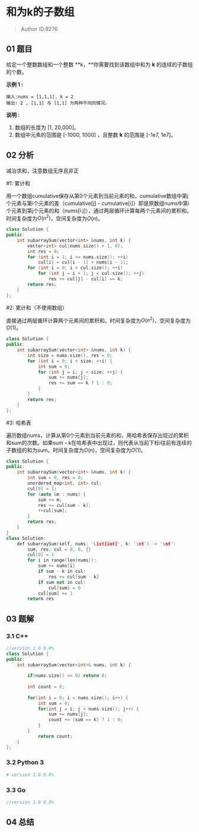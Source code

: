 # 和为k的子数组
> Author ID.9276

## 01 题目

给定一个整数数组和一个整数 **k，**你需要找到该数组中和为 **k** 的连续的子数组的个数。

**示例 1 :**

```
输入:nums = [1,1,1], k = 2
输出: 2 , [1,1] 与 [1,1] 为两种不同的情况。
```

**说明 :**

1. 数组的长度为 [1, 20,000]。
2. 数组中元素的范围是 [-1000, 1000] ，且整数 **k** 的范围是 [-1e7, 1e7]。

## 02 分析

减治求和，注意数组无序且非正

\#1: 累计和

用一个数组cumulative保存从第0个元素到当前元素的和，cumulative数组中第j个元素与第i个元素的差（cumulative[j] - cumulative[i]）即是原数组nums中第i个元素到第j个元素的和（nums[i:j]），通过两层循环计算每两个元素间的累积和。时间复杂度为$O(n^2)$，空间复杂度为$O(n)$。

```c++
class Solution {
public:
    int subarraySum(vector<int> &nums, int k) {
        vector<int> cul(nums.size() + 1, 0);
        int res = 0;
        for (int i = 1; i <= nums.size(); ++i)
            cul[i] = cul[i - 1] + nums[i - 1];
        for (int i = 0; i < cul.size(); ++i)
            for (int j = i + 1; j < cul.size(); ++j)
                res += cul[j] - cul[i] == k;
        return res;
    }
};
```

\#2: 累计和（不使用数组）

直接通过两层循环计算两个元素间的累积和。时间复杂度为$O(n^2)$，空间复杂度为$O(1)$。

```c++
class Solution {
public:
    int subarraySum(vector<int> &nums, int k) {
        int size = nums.size(), res = 0;
        for (int i = 0; i < size; ++i) {
            int sum = 0;
            for (int j = i; j < size; ++j) {
                sum += nums[j];
                res += sum == k ? 1 : 0;
            }
        }
        return res;
    }
};
```

\#3: 哈希表

遍历数组nums，计算从第0个元素到当前元素的和，用哈希表保存出现过的累积和sum的次数。如果sum - k在哈希表中出现过，则代表从当前下标i往前有连续的子数组的和为sum。时间复杂度为$O(n)$，空间复杂度为$O(1)$。

```c++
class Solution {
public:
    int subarraySum(vector<int> &nums, int k) {
        int sum = 0, res = 0;
        unordered_map<int, int> cul;
        cul[0] = 1;
        for (auto &m : nums) {
            sum += m;
            res += cul[sum - k];
            ++cul[sum];
        }
        return res;
    }
}
class Solution:
    def subarraySum(self, nums: 'List[int]', k: 'int') -> 'int':
        sum, res, cul = 0, 0, {}
        cul[0] = 1
        for i in range(len(nums)):
            sum += nums[i]
            if sum - k in cul:
                res += cul[sum - k]
            if sum not in cul:
                cul[sum] = 0
            cul[sum] += 1
        return res
```



## 03 题解

### 3.1 C++

```c++
//version 1.0 0.0%
class Solution {
public:
    int subarraySum(vector<int>& nums, int k) {
        
        if(nums.size() <= 0) return 0;
        
        int count = 0;
        
        for(int i = 0; i < nums.size(); i++) {
            int sum = 0;
            for(int j = i; j < nums.size(); j++) {
                sum += nums[j];
                count += (sum == k) ? 1 : 0;
            }
        }
            return count;
    }
};
```

### 3.2 Python 3

```python
# version 1.0 0.0%

```

### 3.3 Go

```Go
//version 1.0 0.0%

```



## 04 总结

